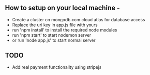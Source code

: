 ## How to setup on your local machine -

- Create a cluster on mongodb.com cloud atlas for database access
- Replace the uri key in app.js file with yours
- run 'npm install' to install the required node modules
- run 'npm start' to start nodemon server
- or run 'node app.js' to start normal server


## TODO
- Add real payment functionality using stripejs
